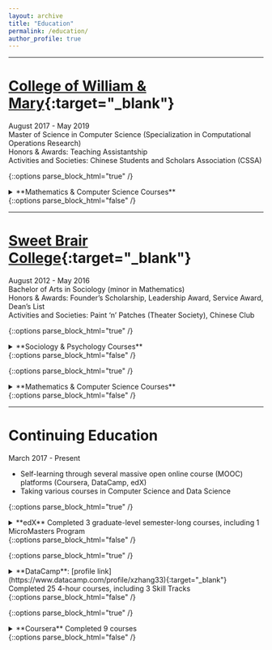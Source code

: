 ```yaml
---
layout: archive
title: "Education"
permalink: /education/
author_profile: true
---
```


---

[College of William & Mary](http://www.wm.edu){:target="_blank"}
======
August 2017 - May 2019  
Master of Science in Computer Science (Specialization in Computational Operations Research)  
Honors & Awards: Teaching Assistantship  
Activities and Societies: Chinese Students and Scholars Association (CSSA)

{::options parse_block_html="true" /}
<details><summary markdown="span">**Mathematics & Computer Science Courses**</summary>
- APSC 691 Applied Machine Learning
- CSCI 698 Simulation & Modeling in Operations Research
- CSCI 688 Data Mining
- CSCI 688 Network Location Theory
- CSCI 688 Optimization in Machine Learning 
- CSCI 678 Statistical Analysis of Simulation Models
- CSCI 658 Discrete Optimization 
- CSCI 648 Network Optimization 
- CSCI 628 Linear Programming 
- CSCI 618 Models & Applications in Operations Research 
- CSCI 520 Computing in Operations Research 
- MATH 552 Mathematical Statistics 
- MATH 551 Probability
</details>
{::options parse_block_html="false" /}

---

[Sweet Brair College](http://www.sbc.edu){:target="_blank"}
======
August 2012 - May 2016  
Bachelor of Arts in Sociology (minor in Mathematics)   
Honors & Awards: Founder’s Scholarship, Leadership Award, Service Award, Dean’s List  
Activities and Societies: Paint ‘n’ Patches (Theater Society), Chinese Club  

{::options parse_block_html="true" /}
<details><summary markdown="span">**Sociology & Psychology Courses**</summary>
- SOCI 452 Senior Seminar 
- SOCI 451 Research Methods 
- SOCI 450 Sociological Theory 
- SOCI 360 Minorities and Race Relations 
- SOCI 330 Social Stratification 
- SOCI 320 Social Organization: Work, Family, and Education 
- SOCI 260 Sociology of Religion 
- SOCI 223 Sociology of Food 
- SOCI 200 Medical Sociology 
- SOCI 110 Intro to Sociology: Social Research 
- SOCI 100 Intro to Sociology: Sociological Perspective 
- PSYC 219 Statistics for Behavioral Science 
- PSYC 101 Introductory Psychology 
</details>
{::options parse_block_html="false" /}

{::options parse_block_html="true" /}
<details><summary markdown="span">**Mathematics & Computer Science Courses**</summary>
- MATH 328 Ordinary Differential Equations 
- MATH 232 Linear Algebra 
- MATH 223 Calculus III 
- MATH 205 Applied Statistics 
- MATH 124 Calculus II 
- CSCI 188 Java Programming I 
- PHIL 119 Logic 
</details>
{::options parse_block_html="false" /}

---

Continuing Education
======
March 2017 - Present  
- Self-learning through several massive open online course (MOOC) platforms (Coursera, DataCamp, edX)  
- Taking various courses in Computer Science and Data Science 

{::options parse_block_html="true" /}
<details>
<summary markdown="span">
**edX**  
Completed 3 graduate-level semester-long courses, including 1 MicroMasters Program
</summary>
- Analytics: Essential Tools and Methods MicroMasters Program [program record](https://credentials.edx.org/records/programs/shared/2893a4d1b61b474ea2ca505eda3c4b51/){:target="_blank"}/[certificate](https://credentials.edx.org/credentials/3a168224c9ca4db4b6ee3d35287f211f/){:target="_blank"}
	- Introduction to Analytics Modeling (May 2020) [certificate](https://courses.edx.org/certificates/661237124e804e77b925ae37c9107545){:target="_blank"}
	- Computing for Data Analysis (May 2020) [certificate](https://courses.edx.org/certificates/4a77a230326c4c61949ed7b473a303e4){:target="_blank"} 
	- Data Analytics for Business (August 2020) [certificate](https://courses.edx.org/certificates/3937c31c155e4462b1bfb45b5cc4e3da){:target="_blank"} 
</details>
{::options parse_block_html="false" /}
	
{::options parse_block_html="true" /}
<details>
<summary markdown="span">
**DataCamp**: [profile link](https://www.datacamp.com/profile/xzhang33){:target="_blank"}  
Completed 25 4-hour courses, including 3 Skill Tracks 
</summary>
Completed Tracks:
- Python Programming Track (4 courses) [certificate](https://www.datacamp.com/statement-of-accomplishment/track/1f32a7867312b52052cc9fb2f41cce17943666cf){:target="_blank"}
- SQL Fundamentals Track (5 courses) [certificate](https://www.datacamp.com/statement-of-accomplishment/track/1a5e852a6df7f4a6018a67a89444d2e0c8ceffcf){:target="_blank"}
- Machine Learning Fundamentals in R Track (4 courses) [certificate](https://www.datacamp.com/statement-of-accomplishment/track/72ae99b3e79c7d8d79c25307ac21bbb324e8e1ca){:target="_blank"}   

Completed Courses:
- Cleaning Data in Python (August 2020) [certificate](https://www.datacamp.com/statement-of-accomplishment/course/290d079b456f260f6f72094dc4fedd599b3f3b05){:target="_blank"}
- Introduction to Git (August 2020) [certificate](https://www.datacamp.com/statement-of-accomplishment/course/7682cea8aa6409cdc5ab51b58b3fd396cb919e1d){:target="_blank"}
- Introduction to Data Visualization with Matplotlib (August 2020) [certificate](https://www.datacamp.com/statement-of-accomplishment/course/4ccedc7e8df24cfd1508f7f4c4a21c223de510bf){:target="_blank"}
- Intermediate SQL (May 2020) [certificate](https://www.datacamp.com/statement-of-accomplishment/course/5fb8883caf1dfb32f68d4e4c03c775dc3e54078f){:target="_blank"}
- PostgreSQL Summary Stats and Window Functions (May 2020) [certificate](https://www.datacamp.com/statement-of-accomplishment/course/0de6a8326734fea9200533ea543210bdaed744da){:target="_blank"}	
- Functions for Manipulating Data in PostgreSQL (May 2020) [certificate](https://www.datacamp.com/statement-of-accomplishment/course/41784344032c0662cc3b79ef13d5fd9c0638a959){:target="_blank"}
- Joining Data in SQL (July 2019) [certificate](https://www.datacamp.com/statement-of-accomplishment/course/966173f17c4fe9b21d282604bdceafdc769ab751){:target="_blank"}
- Supervised Learning in R: Classification (May 2019) [certificate](https://www.datacamp.com/statement-of-accomplishment/course/5b95e111fb1b18a532faadd50b806d56f4f00a0b){:target="_blank"}		  
- Machine Learning with caret in R (May 2019) [certificate](https://www.datacamp.com/statement-of-accomplishment/course/8c97969a8ca58476961fb264267e951c788ba90f){:target="_blank"}
- Intro to SQL for Data Science (May 2019) [certificate](https://www.datacamp.com/statement-of-accomplishment/course/8673be852faf03b428370ffca806c13996851845){:target="_blank"}
- Unsupervised Learning in R (April 2019) [certificate](https://www.datacamp.com/statement-of-accomplishment/course/0dfe230739e5d0819d0a977af24e3ae7633a22e5){:target="_blank"} 
- Supervised Learning in R: Regression (February 2019) [certificate](https://www.datacamp.com/statement-of-accomplishment/course/00d01cc39bd7ecc082630fce3e01dc8a03041183){:target="_blank"} 
</details>
{::options parse_block_html="false" /}

{::options parse_block_html="true" /}
<details>
<summary markdown="span">
**Coursera**  
Completed 9 courses
</summary>
- Practical Machine Learning on H2O (January 2020) [certificate](https://www.coursera.org/account/accomplishments/records/Y5VDKPEF8S2F){:target="_blank"}  
- Advanced R Programming (December 2017) [certificate](https://www.coursera.org/account/accomplishments/records/KAJT6AQUVH5E){:target="_blank"} 
- The R Programming Environment (December 2017) [certificate](https://www.coursera.org/account/accomplishments/records/J7AM92J6ELBF){:target="_blank"} 
- Python Data Structures (November 2017) [certificate](https://www.coursera.org/account/accomplishments/records/BUDYB372LPUQ){:target="_blank"}
- R Programming (November 2017) [certificate](https://www.coursera.org/account/accomplishments/records/77FEUCLHM7N3){:target="_blank"}  
- The Data Scientist’s Toolbox (November 2017) [certificate](https://www.coursera.org/account/accomplishments/records/C5MS6WN3NPQ4){:target="_blank"} 
- An Introduction to Interactive Programming in Python (Part 1) (July 2017) [certificate](https://www.coursera.org/account/accomplishments/records/ZGA34GNXE3SE){:target="_blank"}  
- Introduction to Probability and Data (July 2017) [certificate](https://www.coursera.org/account/accomplishments/records/NSECHXS8GKE5){:target="_blank"}  
- Programming for Everybody (Getting Started with Python) (July 2017) [certificate](https://www.coursera.org/account/accomplishments/records/6KZPLTC3CQUQ){:target="_blank"}  
</details>
{::options parse_block_html="false" /}
